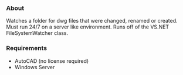 ### About

Watches a folder for dwg files that were changed, renamed or created.
Must run 24/7 on a server like environment.
Runs off of the VS.NET FileSystemWatcher class.

### Requirements

* AutoCAD (no license required)
* Windows Server
